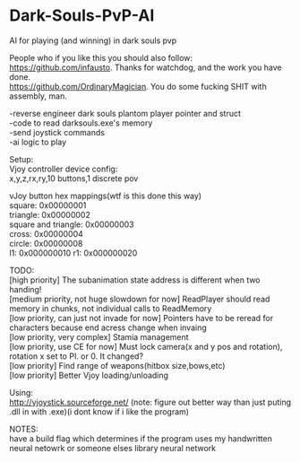 # Dark-Souls-PvP-AI
AI for playing (and winning) in dark souls pvp  
  
People who if you like this you should also follow:  
https://github.com/infausto. Thanks for watchdog, and the work you have done.  
https://github.com/OrdinaryMagician. You do some fucking SHIT with assembly, man.  
  
-reverse engineer dark souls plantom player pointer and struct  
-code to read darksouls.exe's memory   
-send joystick commands  
-ai logic to play  
  
Setup:  
Vjoy controller device config:  
	x,y,z,rx,ry,10 buttons,1 discrete pov

vJoy button hex mappings(wtf is this done this way)  
square: 0x00000001  
triangle: 0x00000002  
square and triangle: 0x00000003  
cross: 0x00000004  
circle: 0x00000008  
l1: 0x000000010
r1: 0x000000020
  
TODO:  
  [high priority]	The subanimation state address is different when two handing!  
  [medium priority, not huge slowdown for now]	ReadPlayer should read memory in chunks, not individual calls to ReadMemory  
  [low priority, can just not invade for now]	Pointers have to be reread for characters because end acress change when invaing  
  [low priority, very complex]	Stamia management  
  [low priority, use CE for now]	Must lock camera(x and y pos and rotation), rotation x set to PI. or 0. It changed?  
  [low priority]	Find range of weapons(hitbox size,bows,etc)  
  [low priority]	Better Vjoy loading/unloading    

Using:   
http://vjoystick.sourceforge.net/ (note: figure out better way than just puting .dll in with .exe)(i dont know if i like the program)  

NOTES:  
have a build flag which determines if the program uses my handwritten neural netowrk or someone elses library neural network  
